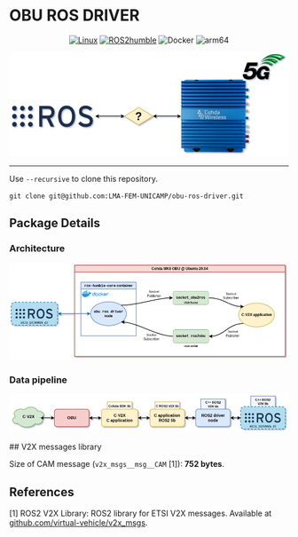 # OBU ROS DRIVER

<div align="center">

[![Linux](https://img.shields.io/badge/os-ubuntu20.04-blue.svg)](https://www.linux.org/) [![ROS2humble](https://img.shields.io/badge/ros2-humble-blue.svg)](https://docs.ros.org/en/humble/index.html) ![Docker](https://img.shields.io/badge/Docker-blue.svg) ![arm64](https://img.shields.io/badge/architecture-arm64-blue.svg)

![alt](docs/figures/obu_ros_driver-objective.png)

</div>

---

Use `--recursive` to clone this repository.

```shell
git clone git@github.com:LMA-FEM-UNICAMP/obu-ros-driver.git
```

## Package Details

### Architecture

<div align="center">

![alt](docs/figures/obu_ros_driver-architecture.png)

</div>

### Data pipeline

<div align="center">

![alt](docs/figures/obu_ros_driver-pipeline.png)

</div>
## V2X messages library

Size of CAM message (`v2x_msgs__msg__CAM` [1]): **752 bytes**.

## References

[1] ROS2 V2X Library: ROS2 library for ETSI V2X messages. Available at [github.com/virtual-vehicle/v2x_msgs](https://github.com/virtual-vehicle/v2x_msgs).